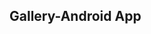 Gallery-Android App
------------------------------------------------------------------------------------------------------------
